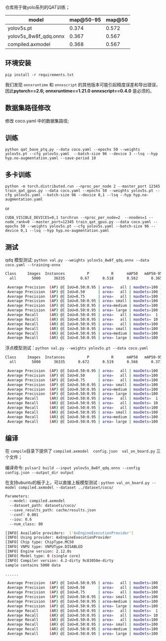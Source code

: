 
仓库用于做yolo系列的QAT训练；

|model|map@50-95|map@50|
|--|--|--|
|yolov5s.pt|0.374|0.572|
|yolov5s_8w8f_qdq.onnx|0.367|0.567|
|compiled.axmodel|0.368|0.567|

## 环境安装

```
pip install -r requirements.txt
```

我们发现 `onnxruntime` 和 `onnxscript` 的其他版本可能引起精度误差和导出错误，因此**pytorch==2.6; onnxruntime==1.21.0 onnxscript==0.4.0** 是必须的。

## 数据集路径修改

修改 coco.yaml 中的数据集路径;

## 训练
```python qat_base_ptq.py --data coco.yaml --epochs 50 --weights yolov5s.pt --cfg yolov5s.yaml  --batch-size 96 --device 3 --lsq --hyp hyp.no-augmentation.yaml --save-period 10```

## 多卡训练
```python -m torch.distributed.run --nproc_per_node 2 --master_port 12345 train_qat_gpus.py --data coco.yaml --epochs 50 --weights yolov5s.pt --cfg yolov5s.yaml --batch-size 96 --device 0,1 --lsq --hyp hyp.no-augmentation.yaml ```

or 

```CUDA_VISIBLE_DEVICES=0,1 torchrun --nproc_per_node=2  --nnodes=1 --node_rank=0 --master_port=12345 train_qat_gpus.py --data coco.yaml --epochs 50 --weights yolov5s.pt --cfg yolov5s.yaml --batch-size 96 --device 0,1 --lsq --hyp hyp.no-augmentation.yaml```

## 测试
qdq 模型测试: ```python val.py --weights yolov5s_8w8f_qdq.onnx --data coco.yaml --training-onnx```


```bash
Class     Images  Instances          P          R      mAP50   mAP50-95: 100%|██████████| 5000/5000 [02:00<00:00, 41.47it/s]
  all       5000      36335       0.67      0.518      0.562      0.365

 Average Precision  (AP) @[ IoU=0.50:0.95 | area=   all | maxDets=100 ] = 0.367
 Average Precision  (AP) @[ IoU=0.50      | area=   all | maxDets=100 ] = 0.567
 Average Precision  (AP) @[ IoU=0.75      | area=   all | maxDets=100 ] = 0.396
 Average Precision  (AP) @[ IoU=0.50:0.95 | area= small | maxDets=100 ] = 0.211
 Average Precision  (AP) @[ IoU=0.50:0.95 | area=medium | maxDets=100 ] = 0.414
 Average Precision  (AP) @[ IoU=0.50:0.95 | area= large | maxDets=100 ] = 0.485
 Average Recall     (AR) @[ IoU=0.50:0.95 | area=   all | maxDets=  1 ] = 0.308
 Average Recall     (AR) @[ IoU=0.50:0.95 | area=   all | maxDets= 10 ] = 0.507
 Average Recall     (AR) @[ IoU=0.50:0.95 | area=   all | maxDets=100 ] = 0.558
 Average Recall     (AR) @[ IoU=0.50:0.95 | area= small | maxDets=100 ] = 0.371
 Average Recall     (AR) @[ IoU=0.50:0.95 | area=medium | maxDets=100 ] = 0.617
 Average Recall     (AR) @[ IoU=0.50:0.95 | area= large | maxDets=100 ] = 0.712
```

浮点模型测试：```python val.py --weights yolov5s.pt --data coco.yaml```

```bash
Class     Images  Instances          P          R      mAP50   mAP50-95: 100%|██████████| 157/157 [00:35<00:00,  4.43it/s]
  all       5000      36335      0.672      0.519      0.566      0.371

 Average Precision  (AP) @[ IoU=0.50:0.95 | area=   all | maxDets=100 ] = 0.374
 Average Precision  (AP) @[ IoU=0.50      | area=   all | maxDets=100 ] = 0.572
 Average Precision  (AP) @[ IoU=0.75      | area=   all | maxDets=100 ] = 0.402
 Average Precision  (AP) @[ IoU=0.50:0.95 | area= small | maxDets=100 ] = 0.211
 Average Precision  (AP) @[ IoU=0.50:0.95 | area=medium | maxDets=100 ] = 0.423
 Average Precision  (AP) @[ IoU=0.50:0.95 | area= large | maxDets=100 ] = 0.490
 Average Recall     (AR) @[ IoU=0.50:0.95 | area=   all | maxDets=  1 ] = 0.311
 Average Recall     (AR) @[ IoU=0.50:0.95 | area=   all | maxDets= 10 ] = 0.516
 Average Recall     (AR) @[ IoU=0.50:0.95 | area=   all | maxDets=100 ] = 0.566
 Average Recall     (AR) @[ IoU=0.50:0.95 | area= small | maxDets=100 ] = 0.378
 Average Recall     (AR) @[ IoU=0.50:0.95 | area=medium | maxDets=100 ] = 0.625
 Average Recall     (AR) @[ IoU=0.50:0.95 | area= large | maxDets=100 ] = 0.722
```

## 编译

在 `compile`目录下提供了 `compiled.axmodel  config.json  val_on_board.py` 三个文件；

编译命令: `pulsar2 build --input yolov5s_8w8f_qdq.onnx --config config.json --output_dir output`

在支持ubuntu的板子上，可以直接上板模型测试 : ``` python val_on_board.py --model compiled.axmodel --dataset ../dataset/coco/  ```

```bash
Parameters:
  --model: compiled.axmodel
  --dataset_path: datasets/coco/
  --save_results_path: cache/results.json
  --conf: 0.001
  --iou: 0.6
  --num_class: 80

[INFO] Available providers:  ['AxEngineExecutionProvider']
[INFO] Using provider: AxEngineExecutionProvider
[INFO] Chip type: ChipType.MC50
[INFO] VNPU type: VNPUType.DISABLED
[INFO] Engine version: 2.12.0s
[INFO] Model type: 0 (single core)
[INFO] Compiler version: 4.2-dirty 9c83050e-dirty
sample contains 5000 data

......

 Average Precision  (AP) @[ IoU=0.50:0.95 | area=   all | maxDets=100 ] = 0.368
 Average Precision  (AP) @[ IoU=0.50      | area=   all | maxDets=100 ] = 0.567
 Average Precision  (AP) @[ IoU=0.75      | area=   all | maxDets=100 ] = 0.397
 Average Precision  (AP) @[ IoU=0.50:0.95 | area= small | maxDets=100 ] = 0.215
 Average Precision  (AP) @[ IoU=0.50:0.95 | area=medium | maxDets=100 ] = 0.414
 Average Precision  (AP) @[ IoU=0.50:0.95 | area= large | maxDets=100 ] = 0.483
 Average Recall     (AR) @[ IoU=0.50:0.95 | area=   all | maxDets=  1 ] = 0.308
 Average Recall     (AR) @[ IoU=0.50:0.95 | area=   all | maxDets= 10 ] = 0.508
 Average Recall     (AR) @[ IoU=0.50:0.95 | area=   all | maxDets=100 ] = 0.558
 Average Recall     (AR) @[ IoU=0.50:0.95 | area= small | maxDets=100 ] = 0.382
 Average Recall     (AR) @[ IoU=0.50:0.95 | area=medium | maxDets=100 ] = 0.616
 Average Recall     (AR) @[ IoU=0.50:0.95 | area= large | maxDets=100 ] = 0.712
```

